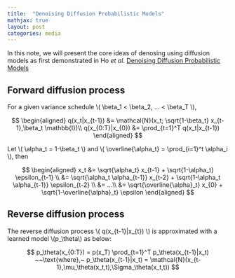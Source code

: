 ```yaml
---
title:  "Denoising Diffusion Probabilistic Models"
mathjax: true
layout: post
categories: media
---
```


In this note, we will present the core ideas of denosing using diffusion models as first demonstrated in Ho *et al*. [Denoising Diffusion Probabilistic Models](https://arxiv.org/pdf/2006.11239.pdf/)

## Forward diffusion process

For a given variance schedule \\( \beta_1 < \beta_2, ... < \beta_T \\),

$$
\begin{aligned}
q(x_t|x_{t-1}) &= \mathcal{N}(x_t; \sqrt{1-\beta_t} x_{t-1},\beta_t \mathbb{I})\\
q(x_{0:T}|x_{0}) &= \prod_{t=1}^T q(x_t|x_{t-1})
\end{aligned}
$$

Let \\( \alpha_t = 1-\beta_t \\) and \\( \overline{\alpha_t} = \prod_{i=1}^t \alpha_i \\), then

$$
\begin{aligned}
x_t &= \sqrt{\alpha_t} x_{t-1} + \sqrt{1-\alpha_t} \epsilon_{t-1} \\
    &= \sqrt{\alpha_t \alpha_{t-1}} x_{t-2} + \sqrt{1-\alpha_t \alpha_{t-1}} \epsilon_{t-2} \\
    &= ...\\
    &= \sqrt{\overline{\alpha}_t} x_{0} + \sqrt{1-\overline{\alpha}_t} \epsilon
\end{aligned}
$$

## Reverse diffusion process

The reverse diffusion process \\( q(x_{t-1}|x_{t}) \\) is approximated with a learned model \\(p_\theta\\) as below:

$$
p_\theta(x_{0:T}) = p(x_T) \prod_{t=1}^T p_\theta(x_{t-1}|x_t) ~~\text{where},~ p_\theta(x_{t-1}|x_t) = \mathcal{N}(x_{t-1},\mu_\theta(x_t,t),\Sigma_\theta(x_t,t))
$$
